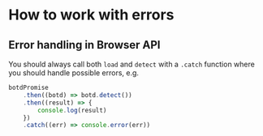# How to work with errors

## Error handling in Browser API

You should always call both `load` and `detect` with a `.catch` function where you should handle possible errors, e.g.

```ts
botdPromise
    .then((botd) => botd.detect())
    .then((result) => {
        console.log(result)
    })
    .catch((err) => console.error(err))
```
